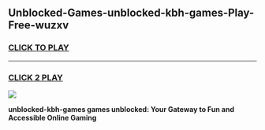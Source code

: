 
## Unblocked-Games-unblocked-kbh-games-Play-Free-wuzxv
<h3>
<a href="https://premium76.site?title=unblocked-kbh-games&ref=15A">CLICK TO PLAY</a></h3>
<hr>

<h3>
<a href="https://premium76.site?title=unblocked-kbh-games&ref=15A">CLICK 2 PLAY</a>
  
</h3>

<a href="https://premium76.site?title=unblocked-kbh-games&ref=15A"><img src="https://clearcache.store/games.png"></a>


**unblocked-kbh-games games unblocked: Your Gateway to Fun and Accessible Online Gaming**

